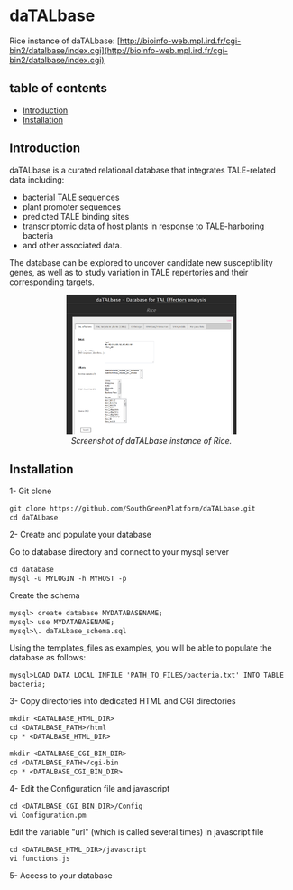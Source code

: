 # daTALbase

Rice instance of daTALbase: [http://bioinfo-web.mpl.ird.fr/cgi-bin2/datalbase/index.cgi](http://bioinfo-web.mpl.ird.fr/cgi-bin2/datalbase/index.cgi)

## table of contents

- [Introduction](#introduction)
- [Installation](#installation)

## Introduction

daTALbase is a curated relational database that integrates TALE-related data including:
- bacterial TALE sequences
- plant promoter sequences
- predicted TALE binding sites
- transcriptomic data of host plants in response to TALE-harboring bacteria
- and other associated data. 

The database can be explored to uncover candidate new susceptibility genes, as well as to study variation in TALE repertories and their corresponding targets.

<p align="center">
  <img src="html/images/homepage.PNG" width="60%" alt="homepage">
  <br/>
  <i>Screenshot of daTALbase instance of Rice.</i>
</p>

## Installation

1- Git clone

```
git clone https://github.com/SouthGreenPlatform/daTALbase.git
cd daTALbase
```

2- Create and populate your database

Go to database directory and connect to your mysql server

```
cd database
mysql -u MYLOGIN -h MYHOST -p
```

Create the schema

```
mysql> create database MYDATABASENAME;
mysql> use MYDATABASENAME;
mysql>\. daTALbase_schema.sql
```

Using the templates_files as examples, you will be able to populate the database as follows:

```
mysql>LOAD DATA LOCAL INFILE 'PATH_TO_FILES/bacteria.txt' INTO TABLE bacteria;
```

3- Copy directories into dedicated HTML and CGI directories

```
mkdir <DATALBASE_HTML_DIR>
cd <DATALBASE_PATH>/html
cp * <DATALBASE_HTML_DIR>
```

```
mkdir <DATALBASE_CGI_BIN_DIR>
cd <DATALBASE_PATH>/cgi-bin
cp * <DATALBASE_CGI_BIN_DIR>
```

4- Edit the Configuration file and javascript

```
cd <DATALBASE_CGI_BIN_DIR>/Config
vi Configuration.pm
```

Edit the variable "url" (which is called several times) in javascript file

```
cd <DATALBASE_HTML_DIR>/javascript
vi functions.js
```

5- Access to your database


